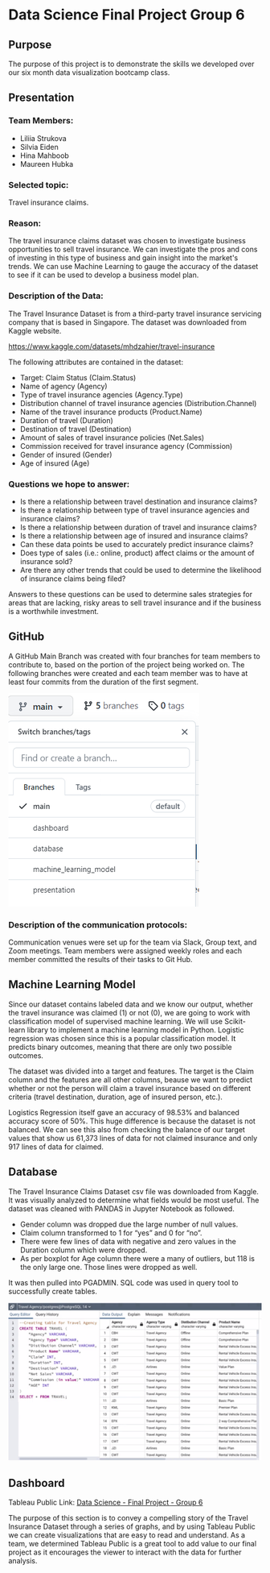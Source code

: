 # Data Science Final Project Group 6

## Purpose
The purpose of this project is to demonstrate the skills we developed over our six month data visualization bootcamp class.

## Presentation

### Team Members:
- Liliia Strukova
- Silvia Eiden
- Hina Mahboob
- Maureen Hubka

### Selected topic: 
Travel insurance claims. 
 
### Reason: 
The travel insurance claims dataset was chosen to investigate business opportunities to sell travel insurance. We can investigate the pros and cons of investing in this type of business and gain insight into the market's trends.  We can use Machine Learning to gauge the accuracy of the dataset to see if it can be used to develop a business model plan. 

### Description of the Data:

The Travel Insurance Dataset is from a third-party travel insurance servicing company that is based in Singapore. The dataset was downloaded from Kaggle website. 

https://www.kaggle.com/datasets/mhdzahier/travel-insurance

The following attributes are contained in the dataset:
- Target: Claim Status (Claim.Status)
- Name of agency (Agency)
- Type of travel insurance agencies (Agency.Type)
- Distribution channel of travel insurance agencies (Distribution.Channel)
- Name of the travel insurance products (Product.Name)
- Duration of travel (Duration)
- Destination of travel (Destination)
- Amount of sales of travel insurance policies (Net.Sales)
- Commission received for travel insurance agency (Commission)
- Gender of insured (Gender)
- Age of insured (Age)

### Questions we hope to answer:

- Is there a relationship between travel destination and insurance claims?
- Is there a relationship between type of travel insurance agencies and insurance claims?
- Is there a relationship between duration of travel and insurance claims?
- Is there a relationship between age of insured and insurance claims?
- Can these data points be used to accurately predict insurance claims?
- Does type of sales (i.e.: online, product) affect claims or the amount of insurance sold?
- Are there any other trends that could be used to determine the likelihood of insurance claims being filed?

Answers to these questions can be used to determine sales strategies for areas that are lacking, risky areas to sell travel insurance and if the business is a worthwhile investment. 


## GitHub

A GitHub Main Branch was created with four branches for team members to contribute to, based on the portion of the project being worked on.  The following branches were created and each team member was to have at least four commits from the duration of the first segment.

![image_GitHubBranches.png](GitHubBranches.png)


### Description of the communication protocols:

Communication venues were set up for the team via Slack, Group text, and Zoom meetings. Team members were assigned weekly roles and each member committed the results of their tasks to Git Hub.

## Machine Learning Model

Since our dataset contains labeled data and we know our output, whether the travel insurance was claimed (1) or not (0), we are going to work with classification model of supervised machine learning. We will use Scikit-learn library to implement a machine learning model in Python. Logistic regression was chosen since this is a popular classification model. It predicts binary outcomes, meaning that there are only two possible outcomes.

The dataset was divided into a target and features.  The target is the Claim column and the features are all other columns, beause we want to predict whether or not the person will claim a travel insurance based on different criteria (travel destination, duration, age of insured person, etc.).

Logistics Regression itself gave an accuracy of 98.53% and balanced accuracy score of 50%. This huge difference is because the dataset is not balanced. We can see this also from checking the balance of our target values that show us 61,373 lines of data for not claimed insurance and only 917 lines of data for claimed.


## Database

The Travel Insurance Claims Dataset csv file was downloaded from Kaggle. It was visually analyzed to determine what fields would be most useful. The dataset was cleaned with PANDAS in Jupyter Notebook as followed.

- Gender column was dropped due the large number of null values.
- Claim column transformed to 1 for “yes” and 0 for “no”.
- There were few lines of data with negative and zero values in the Duration column which were dropped. 
- As per boxplot for Age column there were a many of outliers, but 118 is the only large one. Those lines were dropped as well.

It was then pulled into PGADMIN. SQL code was used in query tool to successfully create tables. 

![image_SQL_clean.png](SQL_clean.png)

## Dashboard

Tableau Public Link: [Data Science - Final Project - Group 6]( https://public.tableau.com/views/DataScience-FinalProject-Group6/Story1?:language=en-US&publish=yes&:display_count=n&:origin=viz_share_link)

The purpose of this section is to convey a compelling story of the Travel Insurance Dataset through a series of graphs, and by using Tableau Public we can create visualizations that are easy to read and understand. As a team, we determined Tableau Public is a great tool to add value to our final project as it encourages the viewer to interact with the data for further analysis.




